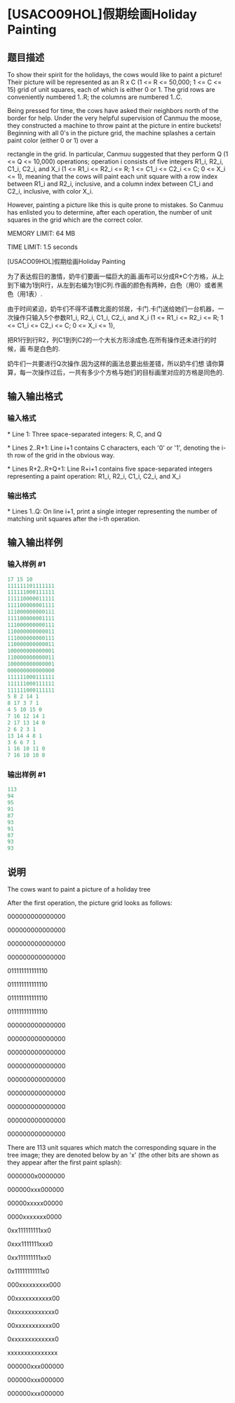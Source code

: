 # [USACO09HOL]假期绘画Holiday Painting

## 题目描述

To show their spirit for the holidays, the cows would like to paint a picture! Their picture will be represented as an R x C (1 <= R <= 50,000; 1 <= C <= 15) grid of unit squares, each of which is either 0 or 1. The grid rows are conveniently numbered 1..R; the columns are numbered 1..C.

Being pressed for time, the cows have asked their neighbors north of the border for help. Under the very helpful supervision of Canmuu the moose, they constructed a machine to throw paint at the picture in entire buckets! Beginning with all 0's in the picture grid, the machine splashes a certain paint color (either 0 or 1) over a

rectangle in the grid. In particular, Canmuu suggested that they perform Q (1 <= Q <= 10,000) operations; operation i consists of five integers R1\_i, R2\_i, C1\_i, C2\_i, and X\_i (1 <= R1\_i <= R2\_i <= R; 1 <= C1\_i <= C2\_i <= C; 0 <= X\_i <= 1), meaning that the cows will paint each unit square with a row index between R1\_i and R2\_i, inclusive, and a column index between C1\_i and C2\_i, inclusive, with color X\_i.

However, painting a picture like this is quite prone to mistakes. So Canmuu has enlisted you to determine, after each operation, the number of unit squares in the grid which are the correct color.

MEMORY LIMIT: 64 MB

TIME LIMIT: 1.5 seconds

[USACO09HOL]假期绘画Holiday Painting

为了表达假日的激情，奶牛们要画一幅巨大的画.画布可以分成R\*C个方格，从上到下编为1到R行，从左到右编为1到C列.作画的颜色有两种，白色（用0）或者黑色（用1表）.

由于时间紧迫，奶牛们不得不请教北面的邻居，卡门.卡门送给她们一台机器，一次操作只输入5个参数R1\_i, R2\_i, C1\_i, C2\_i, and X\_i (1 <= R1\_i <= R2\_i <= R; 1 <= C1\_i <= C2\_i <= C; 0 <= X\_i <= 1),

把R1行到行R2，列C1到列C2的一个大长方形涂成色.在所有操作还未进行的时候，画 布是白色的.

奶牛们一共要进行Q次操作.因为这样的画法总要出些差错，所以奶牛们想 请你算算，每一次操作过后，一共有多少个方格与她们的目标画里对应的方格是同色的.

## 输入输出格式

### 输入格式

\* Line 1: Three space-separated integers: R, C, and Q

\* Lines 2..R+1: Line i+1 contains C characters, each '0' or '1', denoting the i-th row of the grid in the obvious way.

\* Lines R+2..R+Q+1: Line R+i+1 contains five space-separated integers representing a paint operation: R1\_i, R2\_i, C1\_i, C2\_i, and X\_i

### 输出格式

\* Lines 1..Q: On line i+1, print a single integer representing the number of matching unit squares after the i-th operation.

## 输入输出样例

### 输入样例 #1

```cpp
17 15 10 
111111101111111 
111111000111111 
111110000011111 
111100000001111 
111000000000111 
111100000001111 
111000000000111 
110000000000011 
111000000000111 
110000000000011 
100000000000001 
110000000000011 
100000000000001 
000000000000000 
111111000111111 
111111000111111 
111111000111111 
5 8 2 14 1 
8 17 3 7 1 
4 5 10 15 0 
7 16 12 14 1 
2 17 13 14 0 
2 6 2 3 1 
13 14 4 8 1 
3 6 6 7 1 
1 16 10 11 0 
7 16 10 10 0 

```
### 输出样例 #1

```cpp
113 
94 
95 
91 
87 
93 
91 
87 
93 
93 

```
## 说明

The cows want to paint a picture of a holiday tree

After the first operation, the picture grid looks as follows:

000000000000000

000000000000000

000000000000000

000000000000000

011111111111110

011111111111110

011111111111110

011111111111110

000000000000000

000000000000000

000000000000000

000000000000000

000000000000000

000000000000000

000000000000000

000000000000000

000000000000000

There are 113 unit squares which match the corresponding square in the tree image; they are denoted below by an 'x' (the other bits are shown as they appear after the first paint splash):

0000000x0000000

000000xxx000000

00000xxxxx00000

0000xxxxxxx0000

0xx111111111xx0

0xxx1111111xxx0

0xx111111111xx0

0x11111111111x0

000xxxxxxxxx000

00xxxxxxxxxxx00

0xxxxxxxxxxxxx0

00xxxxxxxxxxx00

0xxxxxxxxxxxxx0

xxxxxxxxxxxxxxx

000000xxx000000

000000xxx000000

000000xxx000000

